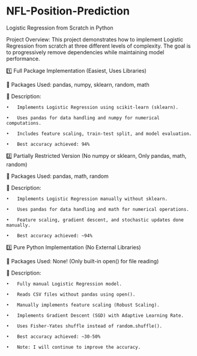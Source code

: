 # NFL-Position-Prediction
Logistic Regression from Scratch in Python

Project Overview:
This project demonstrates how to implement Logistic Regression from scratch at three different levels of complexity. The goal is to progressively remove dependencies while maintaining model performance.


1️⃣ Full Package Implementation (Easiest, Uses Libraries)

🔹 Packages Used: pandas, numpy, sklearn, random, math

🔹 Description:

	•	Implements Logistic Regression using scikit-learn (sklearn).
 
	•	Uses pandas for data handling and numpy for numerical computations.
 
	•	Includes feature scaling, train-test split, and model evaluation.
 
	•	Best accuracy achieved: 94%


2️⃣ Partially Restricted Version (No numpy or sklearn, Only pandas, math, random)

🔹 Packages Used: pandas, math, random

🔹 Description:

	•	Implements Logistic Regression manually without sklearn.
 
	•	Uses pandas for data handling and math for numerical operations.
 
	•	Feature scaling, gradient descent, and stochastic updates done manually.
 
	•	Best accuracy achieved: ~94%

3️⃣ Pure Python Implementation (No External Libraries)

🔹 Packages Used: None! (Only built-in open() for file reading)

🔹 Description:

	•	Fully manual Logistic Regression model.
 
	•	Reads CSV files without pandas using open().
 
	•	Manually implements feature scaling (Robust Scaling).
 
	•	Implements Gradient Descent (SGD) with Adaptive Learning Rate.
 
	•	Uses Fisher-Yates shuffle instead of random.shuffle().

	•	Best accuracy achieved: ~30-50%

 	•	Note: I will continue to improve the accuracy.
 
